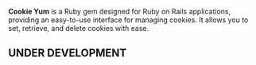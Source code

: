 **Cookie Yum** is a Ruby gem designed for Ruby on Rails applications, providing an easy-to-use interface for managing cookies. It allows you to set, retrieve, and delete cookies with ease.


## UNDER DEVELOPMENT
